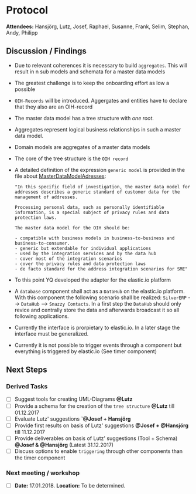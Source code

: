# Protocol

**Attendees:** Hansjörg, Lutz, Josef, Raphael, Susanne, Frank, Selim, Stephan, Andy, Philipp

## Discussion / Findings

- Due to relevant coherences it is necessary to build `aggregates`. This will result in n sub models and schemata for a master data models
- The greatest challenge is to keep the onboarding effort as low a possible
- `OIH-Records` will be introduced. Aggergates and entities have to declare that they also are an OIH-record
- The master data model has a tree structure with _one root_.
- Aggregates represent logical business relationships in such a master data model.
- Domain models are aggregates of a master data models
- The core of the tree structure is the `OIH record`

- A detailed definition of the expression `generic model` is provided in the file about [MasterDataModelAdresses](https://github.com/openintegrationhub/Data-and-Domain-Models/blob/master/MasterDataModel/MasterDataModelAdresses.md#31-general-requirements):

      "In this specific field of investigation, the master data model for addresses describes a generic standard of customer data for the management of addresses.

      Processing personal data, such as personally identifiable information, is a special subject of privacy rules and data protection laws.

      The master data model for the OIH should be:

      - compatible with business models in business-to-business and business-to-consumer.
      - generic but extendable for individual applications
      - used by the integration services and by the data hub
      - cover most of the integration scenarios
      - cover the privacy rules and data protection laws
      - de facto standard for the address integration scenarios for SME"

- To this point YQ developed the adapter for the elastic.io platform
- A `database` component shall act as a `DataHub` on the elastic.io platform. With this component the following scenario shall be realized: `SilverERP` --> `DataHub` --> `Snazzy Contacts`. In a first step the `DataHub` should only revice and centrally store the data and afterwards broadcast it so all following applications.
- Currently the interface is prorpietary to elastic.io. In a later stage the interface must be generalized.
- Currently it is not possible to trigger events through a component but everything is triggered by elastic.io (See timer component)

## Next Steps
### Derived Tasks
- [ ] Suggest tools for creating UML-Diagrams **@Lutz**
- [ ] Provide a schema for the creation of the `tree structure` **@Lutz** till 01.12.2017
- [ ] Evaluate Lutz' suggestions **`@Josef + Hansjörg**
- [ ] Provide first results on basis of Lutz' suggestions **@Josef + @Hansjörg** till 11.12.2017
- [ ] Provide deliverables on basis of Lutz' suggestions (Tool + Schema) **@Josef & @Hansjörg** (Latest 31.12.2017)
- [ ] Discuss options to enable `triggering` through other components than the timer component

### Next meeting / workshop
- [ ] **Date:** 17.01.2018. **Location:** To be determined.
